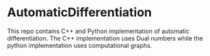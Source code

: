 # AutomaticDifferentiation
This repo contains C++ and Python implementation of automatic differentiation. The C++ implementation uses Dual numbers while the python implementation uses computational graphs.
